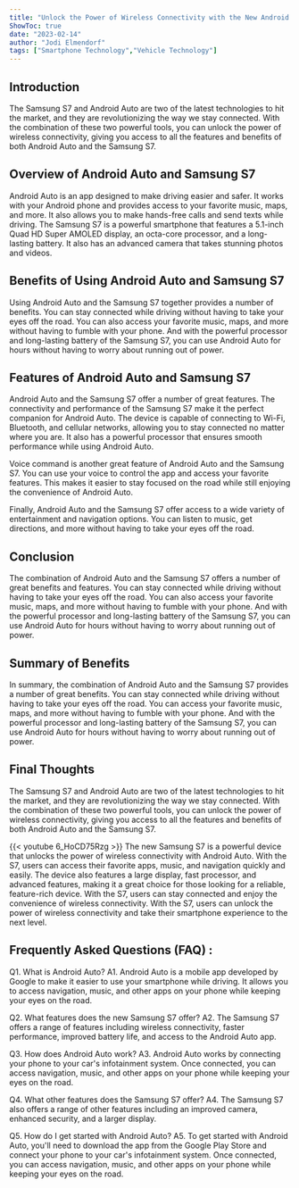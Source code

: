 ```yaml
---
title: "Unlock the Power of Wireless Connectivity with the New Android Auto Samsung S7!"
ShowToc: true 
date: "2023-02-14"
author: "Jodi Elmendorf" 
tags: ["Smartphone Technology","Vehicle Technology"]
---
```

## Introduction

The Samsung S7 and Android Auto are two of the latest technologies to hit the market, and they are revolutionizing the way we stay connected. With the combination of these two powerful tools, you can unlock the power of wireless connectivity, giving you access to all the features and benefits of both Android Auto and the Samsung S7. 

## Overview of Android Auto and Samsung S7

Android Auto is an app designed to make driving easier and safer. It works with your Android phone and provides access to your favorite music, maps, and more. It also allows you to make hands-free calls and send texts while driving. The Samsung S7 is a powerful smartphone that features a 5.1-inch Quad HD Super AMOLED display, an octa-core processor, and a long-lasting battery. It also has an advanced camera that takes stunning photos and videos. 

## Benefits of Using Android Auto and Samsung S7

Using Android Auto and the Samsung S7 together provides a number of benefits. You can stay connected while driving without having to take your eyes off the road. You can also access your favorite music, maps, and more without having to fumble with your phone. And with the powerful processor and long-lasting battery of the Samsung S7, you can use Android Auto for hours without having to worry about running out of power. 

## Features of Android Auto and Samsung S7

Android Auto and the Samsung S7 offer a number of great features. The connectivity and performance of the Samsung S7 make it the perfect companion for Android Auto. The device is capable of connecting to Wi-Fi, Bluetooth, and cellular networks, allowing you to stay connected no matter where you are. It also has a powerful processor that ensures smooth performance while using Android Auto. 

Voice command is another great feature of Android Auto and the Samsung S7. You can use your voice to control the app and access your favorite features. This makes it easier to stay focused on the road while still enjoying the convenience of Android Auto. 

Finally, Android Auto and the Samsung S7 offer access to a wide variety of entertainment and navigation options. You can listen to music, get directions, and more without having to take your eyes off the road. 

## Conclusion

The combination of Android Auto and the Samsung S7 offers a number of great benefits and features. You can stay connected while driving without having to take your eyes off the road. You can also access your favorite music, maps, and more without having to fumble with your phone. And with the powerful processor and long-lasting battery of the Samsung S7, you can use Android Auto for hours without having to worry about running out of power. 

## Summary of Benefits

In summary, the combination of Android Auto and the Samsung S7 provides a number of great benefits. You can stay connected while driving without having to take your eyes off the road. You can access your favorite music, maps, and more without having to fumble with your phone. And with the powerful processor and long-lasting battery of the Samsung S7, you can use Android Auto for hours without having to worry about running out of power. 

## Final Thoughts

The Samsung S7 and Android Auto are two of the latest technologies to hit the market, and they are revolutionizing the way we stay connected. With the combination of these two powerful tools, you can unlock the power of wireless connectivity, giving you access to all the features and benefits of both Android Auto and the Samsung S7.

{{< youtube 6_HoCD75Rzg >}} 
The new Samsung S7 is a powerful device that unlocks the power of wireless connectivity with Android Auto. With the S7, users can access their favorite apps, music, and navigation quickly and easily. The device also features a large display, fast processor, and advanced features, making it a great choice for those looking for a reliable, feature-rich device. With the S7, users can stay connected and enjoy the convenience of wireless connectivity. With the S7, users can unlock the power of wireless connectivity and take their smartphone experience to the next level.

## Frequently Asked Questions (FAQ) :
Q1. What is Android Auto?
A1. Android Auto is a mobile app developed by Google to make it easier to use your smartphone while driving. It allows you to access navigation, music, and other apps on your phone while keeping your eyes on the road.

Q2. What features does the new Samsung S7 offer?
A2. The Samsung S7 offers a range of features including wireless connectivity, faster performance, improved battery life, and access to the Android Auto app.

Q3. How does Android Auto work?
A3. Android Auto works by connecting your phone to your car's infotainment system. Once connected, you can access navigation, music, and other apps on your phone while keeping your eyes on the road.

Q4. What other features does the Samsung S7 offer?
A4. The Samsung S7 also offers a range of other features including an improved camera, enhanced security, and a larger display.

Q5. How do I get started with Android Auto?
A5. To get started with Android Auto, you'll need to download the app from the Google Play Store and connect your phone to your car's infotainment system. Once connected, you can access navigation, music, and other apps on your phone while keeping your eyes on the road.


